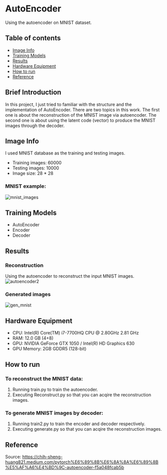 # AutoEncoder
Using the autoencoder on MNIST dataset.

## Table of contents
* [Image Info](#image-info)
* [Training Models](#training-models)
* [Results](#results)
* [Hardware Equipment](#hardware-equipment)
* [How to run](#how-to-run)
* [Reference](#reference)

## Brief Introduction
In this project, I just tried to familiar with the structure and the implementation of AutoEncoder.
There are two  topics in this work. The first one is about the reconstruction of the MNIST image via autoencoder.
The second one is about using the latent code (vector) to produce the MNIST images through the decoder.   

## Image Info
I used MNIST database as the training and testing images.
- Training images: 60000 
- Testing images: 10000
- Image size: 28 * 28

### MNIST example:
![mnist_images](https://user-images.githubusercontent.com/101628791/190708530-31c45b03-86df-4860-9c02-7b218051ba11.png)

## Training Models
- AutoEncoder
- Encoder
- Decoder

## Results
### Reconstruction
Using the autoencoder to reconstruct the input MNIST images.
![autoencoder2](https://user-images.githubusercontent.com/101628791/190869756-08198f00-6b66-41a1-8b2d-ff443926f89d.png)

### Generated images
![gen_mnist](https://user-images.githubusercontent.com/101628791/190869819-c96a8544-df0b-4bd7-8aca-0485ab925f4e.png)

## Hardware Equipment
* CPU: Intel(R) Core(TM) i7-7700HQ CPU @ 2.80GHz   2.81 GHz
* RAM: 12.0 GB (4+8)
* GPU: NVIDIA GeForce GTX 1050 / Intel(R) HD Graphics 630
* GPU Memory: 2GB GDDR5 (128-bit)

## How to run
### To reconstruct the MNIST data:
1. Running train.py to train the autoencoder.
2. Executing Reconstruct.py so that you can acqire the reconstruction images.
### To generate MNIST images by decoder:
1. Running train2.py to train the encoder and decoder respectively.
2. Executing generate.py so that you can acqire the reconstruction images.

## Reference
Source: https://chih-sheng-huang821.medium.com/pytorch%E6%89%8B%E6%8A%8A%E6%89%8B%E5%AF%A6%E4%BD%9C-autoencoder-f5a048fcab5b
